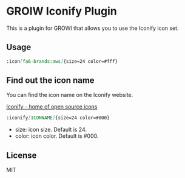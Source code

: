 # GROIW Iconify Plugin

This is a plugin for GROWI that allows you to use the Iconify icon set.

## Usage

```markdown
:icon[fa6-brands:aws]{size=24 color=#fff}
```

## Find out the icon name

You can find the icon name on the Iconify website.

[Iconify \- home of open source icons](https://icon-sets.iconify.design/)

```markdown
:iconify[ICONNAME]{size=24 color=#000}
```

- size: icon size. Default is 24.
- color: icon color. Default is #000.

## License

MIT

